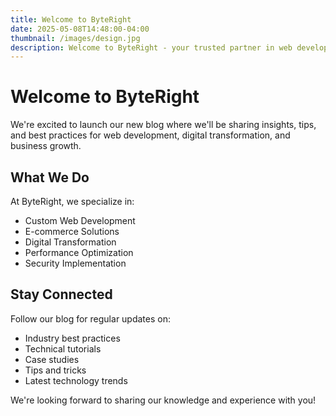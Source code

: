 ```yaml
---
title: Welcome to ByteRight
date: 2025-05-08T14:48:00-04:00
thumbnail: /images/design.jpg
description: Welcome to ByteRight - your trusted partner in web development and digital solutions. In this post, we'll introduce our services and how we can help your business grow.
---
```


# Welcome to ByteRight

We're excited to launch our new blog where we'll be sharing insights, tips, and best practices for web development, digital transformation, and business growth.

## What We Do

At ByteRight, we specialize in:

- Custom Web Development
- E-commerce Solutions
- Digital Transformation
- Performance Optimization
- Security Implementation

## Stay Connected

Follow our blog for regular updates on:

- Industry best practices
- Technical tutorials
- Case studies
- Tips and tricks
- Latest technology trends

We're looking forward to sharing our knowledge and experience with you!
